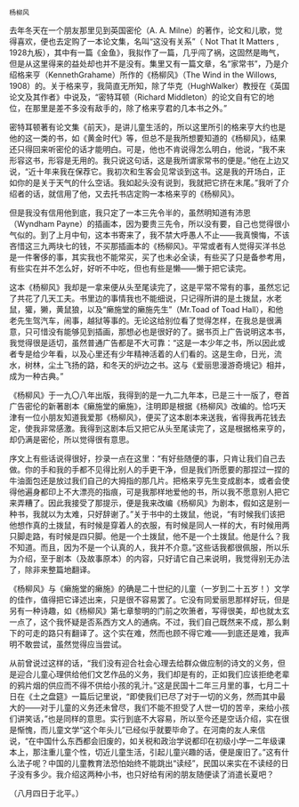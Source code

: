     杨柳风 

   去年冬天在一个朋友那里见到英国密伦（A. A. Milne）的著作，论文和儿歌，觉得喜欢，便也去定购了一本论文集，名叫“这没有关系”（ Not That It Matters , 1928九板），其中有一篇《金鱼》，我拟作了一篇，几乎闯了祸，这固然是晦气，但是从这里得来的益处却也并不是没有。集里又有一篇文章，名“家常书”，乃是介绍格来亨（KennethGrahame）所作的《杨柳风》（The Wind in the Willows, 1908）的。关于格来亨，我简直无所知，除了华克（HughWalker）教授在《英国论文及其作者》中说及，“密特耳顿（Richard Middleton）的论文自有它的地位，在那里是差不多没有敌手的，除了格来亨君的几本书之外。”

   密特耳顿著有论文集《前天》，是讲儿童生活的，所以这里所引的格来亨大约也是他的这一类的书，如《黄金时代》等，但总不是我所想要知道的《杨柳风》，结果还只得回来听密伦的话才能明白。可是，他也不肯说得怎么明白，他说，“我不来形容这书，形容是无用的。我只说这句话，这是我所谓家常书的便是。”他在上边又说，“近十年来我在保荐它。我初次和生客会见常谈到这书。这是我的开场白，正如你的是关于天气的什么空话。我如起头没有说到，我就把它挤在末尾。”我听了介绍者的话，就信用了他，又去托书店定购一本格来亨的《杨柳风》。

   但是我没有信用他到底，我只定了一本三先令半的，虽然明知道有沛恩（Wyndham Payne）的插画本，因为要贵三先令，所以没有要，自己也觉得很小气似的。到了上月中旬，这本书寄来了，我不禁大呼愚人不止——我真懊悔，不该吝惜这三九两块七的钱，不买那插画本的《杨柳风》。平常或者有人觉得买洋书总是一件奢侈的事，其实我也不能常买，买了也未必全读，有些买了只是备参考用，有些实在并不怎么好，好听不中吃，但也有些是懒——懒于把它读完。

   这本《杨柳风》我却是一拿来便从头至尾读完了，这是平常不常有的事，虽然忘记了共花了几天工夫。书里边的事情我也不能细说，只记得所讲的是土拨鼠，水老鼠，獾，獭，黄鼠狼，以及“癞施堂的癞施先生”（Mr.Toad of Toad Hall），和他老先生驾汽车，闹事，越狱等事的。无论这给别位看了觉得怎样，在我总是很满意，只可惜没有能够见到插画，那想必也是很好的了。据书页上广告说明这本书，我觉得很是适切，虽然普通广告都是不大可靠：“这是一本少年之书，所以因此或者专是给少年看，以及心里还有少年精神活着的人们看的。这是生命，日光，流水，树林，尘土飞扬的路，和冬天的炉边之书。这与《爱丽思漫游奇境记》相并，成为一种古典。”

   《杨柳风》于一九〇八年出版，我得到的是一九二九年本，已是三十一版了，卷首广告密伦的新著剧本《癞施堂的癞施》，注明即是根据《杨柳风》改编的。恰巧天津有一位小朋友知道我爱那《杨柳风》，便买了这本剧本来送我，省得我再花钱去定，使我非常感激。我得到这剧本后又把它从头至尾读完了，这是根据格来亨的，却仍满是密伦，所以觉得很有意思。

   序文上有些话说得很好，抄录一点在这里：“有好些随便的事，只肯让我们自己去做。你的手和我的手都不见得比别人的手更干净，但是我们所愿要的那捏过一捏的牛油面包还是放过我们自己的大拇指的那几片。把格来亨先生变成剧本，或者会使得他遍身都印上不大漂亮的指痕，可是我那样地爱他的书，所以我不愿意别人把它来弄糟了。因此我接受了那提示，便是我来改编《杨柳风》为剧本，假如这是别一种书，我就以为太难，只好辞谢了。”关于书中的土拨鼠，他说，“有时候我们该把他想作真的土拨鼠，有时候是穿着人的衣服，有时候是同人一样的大，有时候用两只脚走路，有时候是四只脚。他是一个土拨鼠，他不是一个土拨鼠。他是什么？我不知道。而且，因为不是一个认真的人，我并不介意。”这些话我都很佩服，所以乐为介绍，至于剧本（及故事原本）的内容，只好请它自己来说明，我觉得别无办法了，除非来整篇地翻译。

   《杨柳风》与《癞施堂的癞施》的确是二十世纪的儿童（一岁到二十五岁！）文学的佳作，值得把它译述出来，只是很不容易罢了。它没有同爱丽思那样好玩，但是另有一种诗趣，如《杨柳风》第七章黎明的门前之吹箫者，写得很美，却也就太玄一点了，这个我怀疑是否系西方文人的通病。不过，我们自己既然来不成，那么剩下的可走的路只有翻译了。这个实在难，然而也顾不得它难——到底还是难，我声明不敢尝试，虽然觉得应当尝试。

   从前曾说过这样的话，“我们没有迎合社会心理去给群众做应制的诗文的义务，但是迎合儿童心理供给他们文艺作品的义务，我们却是有的，正如我们应该拒绝老辈的鸦片烟的供应而不得不供给小孩的乳汁。”这是民国十二年三月里的事，七月二十日在《土之盘筵》一篇后记里说，“即使我们已尽了对于一切的义务，然而其中最大的——对于儿童的义务还未曾尽，我们不能不担受了人世一切的苦辛，来给小孩们讲笑话，”也是同样的意思。实行到底不大容易，所以至今还是空话介绍，实在很是惭愧，而儿童文学“这个年头儿”已经似乎就要毕命了。在河南的友人来信说，“在中国什么东西都会旧废的，如关税和政治学说都印在初级小学一二年级课本上，那注重儿童个性，切近儿童生活，引起儿童兴趣的话，便是废旧了。”这有什么法子呢？中国的儿童教育法恐怕始终不能跳出“读经”，民国以来实在不读经的日子没有多少。我介绍这两种小书，也只好给有闲的朋友随便读了消遣长夏吧？

   （八月四日于北平。）

